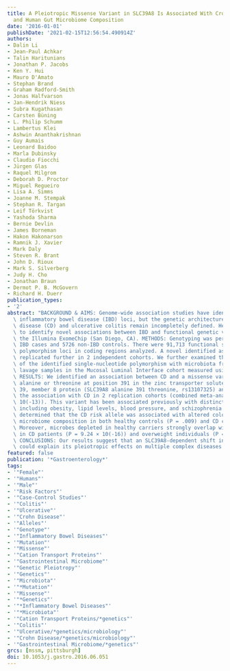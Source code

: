 ```yaml
---
title: A Pleiotropic Missense Variant in SLC39A8 Is Associated With Crohn's Disease
  and Human Gut Microbiome Composition
date: '2016-01-01'
publishDate: '2021-02-15T12:56:54.490914Z'
authors:
- Dalin Li
- Jean-Paul Achkar
- Talin Haritunians
- Jonathan P. Jacobs
- Ken Y. Hui
- Mauro D'Amato
- Stephan Brand
- Graham Radford-Smith
- Jonas Halfvarson
- Jan-Hendrik Niess
- Subra Kugathasan
- Carsten Büning
- L. Philip Schumm
- Lambertus Klei
- Ashwin Ananthakrishnan
- Guy Aumais
- Leonard Baidoo
- Marla Dubinsky
- Claudio Fiocchi
- Jürgen Glas
- Raquel Milgrom
- Deborah D. Proctor
- Miguel Regueiro
- Lisa A. Simms
- Joanne M. Stempak
- Stephan R. Targan
- Leif Törkvist
- Yashoda Sharma
- Bernie Devlin
- James Borneman
- Hakon Hakonarson
- Ramnik J. Xavier
- Mark Daly
- Steven R. Brant
- John D. Rioux
- Mark S. Silverberg
- Judy H. Cho
- Jonathan Braun
- Dermot P. B. McGovern
- Richard H. Duerr
publication_types:
- '2'
abstract: "BACKGROUND & AIMS: Genome-wide association studies have identified 200\
  \ inflammatory bowel disease (IBD) loci, but the genetic architecture of Crohn's\
  \ disease (CD) and ulcerative colitis remain incompletely defined. Here, we aimed\
  \ to identify novel associations between IBD and functional genetic variants using\
  \ the Illumina ExomeChip (San Diego, CA). METHODS: Genotyping was performed in 10,523\
  \ IBD cases and 5726 non-IBD controls. There were 91,713 functional single-nucleotide\
  \ polymorphism loci in coding regions analyzed. A novel identified association was\
  \ replicated further in 2 independent cohorts. We further examined the association\
  \ of the identified single-nucleotide polymorphism with microbiota from 338 mucosal\
  \ lavage samples in the Mucosal Luminal Interface cohort measured using 16S sequencing.\
  \ RESULTS: We identified an association between CD and a missense variant encoding\
  \ alanine or threonine at position 391 in the zinc transporter solute carrier family\
  \ 39, member 8 protein (SLC39A8 alanine 391 threonine, rs13107325) and replicated\
  \ the association with CD in 2 replication cohorts (combined meta-analysis P = 5.55 ×\
  \ 10(-13)). This variant has been associated previously with distinct phenotypes\
  \ including obesity, lipid levels, blood pressure, and schizophrenia. We subsequently\
  \ determined that the CD risk allele was associated with altered colonic mucosal\
  \ microbiome composition in both healthy controls (P = .009) and CD cases (P = .0009).\
  \ Moreover, microbes depleted in healthy carriers strongly overlap with those reduced\
  \ in CD patients (P = 9.24 × 10(-16)) and overweight individuals (P = 6.73 × 10(-16)).\
  \ CONCLUSIONS: Our results suggest that an SLC39A8-dependent shift in the gut microbiome\
  \ could explain its pleiotropic effects on multiple complex diseases including CD."
featured: false
publication: '*Gastroenterology*'
tags:
- '"Female"'
- '"Humans"'
- '"Male"'
- '"Risk Factors"'
- '"Case-Control Studies"'
- '"Colitis"'
- '"Ulcerative"'
- '"Crohn Disease"'
- '"Alleles"'
- '"Genotype"'
- '"Inflammatory Bowel Diseases"'
- '"Mutation"'
- '"Missense"'
- '"Cation Transport Proteins"'
- '"Gastrointestinal Microbiome"'
- '"Genetic Pleiotropy"'
- '"Genetics"'
- '"Microbiota"'
- '"*Mutation"'
- '"Missense"'
- '"*Genetics"'
- '"*Inflammatory Bowel Diseases"'
- '"*Microbiota"'
- '"Cation Transport Proteins/*genetics"'
- '"Colitis"'
- '"Ulcerative/*genetics/microbiology"'
- '"Crohn Disease/*genetics/microbiology"'
- '"Gastrointestinal Microbiome/*genetics"'
grcs: [mssm, pittsburgh]
doi: 10.1053/j.gastro.2016.06.051
---
```


